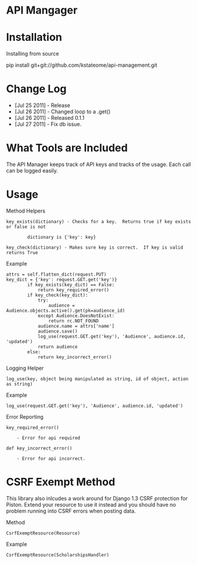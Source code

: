 API Mangager
====================


Installation
============
Installing from source

pip install git+git://github.com/kstateome/api-management.git

Change Log
==========

* [Jul 25 2011] - Release
* [Jul 26 2011] - Changed loop to a .get()
* [Jul 26 2011] - Released 0.1.1
* [Jul 27 2011] - Fix db issue.


What Tools are Included
=======================

The API Manager keeps track of API keys and tracks of the usage.  Each call can be logged easily.



Usage
=====

Method Helpers

	key_exists(dictionary) - Checks for a key.  Returns true if key exists or false is not
	
			dictionary is {'key': key}
	
	key_check(dictionary) - Makes sure key is correct.  If key is valid returns True
		
Example


	attrs = self.flatten_dict(request.PUT)
	key_dict = {'key': request.GET.get('key')}
	        if key_exists(key_dict) == False:
	            return key_required_error()
	        if key_check(key_dict):
	            try:
	                audience = Audience.objects.active().get(pk=audience_id)
	            except Audience.DoesNotExist:
	                return rc.NOT_FOUND
	            audience.name = attrs['name']
	            audience.save()
	            log_use(request.GET.get('key'), 'Audience', audience.id, 'updated')
	            return audience
	        else:
	            return key_incorrect_error()
	            

Logging Helper

	log_use(key, object being manipulated as string, id of object, action as string)
	
	
Example

	log_use(request.GET.get('key'), 'Audience', audience.id, 'updated')
	
	
Error Reporting

	key_required_error()
	    
	    - Error for api required
	
	def key_incorrect_error()
	    
	    - Error for api incorrect.
	    
	
CSRF Exempt Method
==================

This library also inlcudes a work around for Django 1.3 CSRF protection for Piston.  Extend your resource to use it instead and you should have no problem running into CSRF errors when posting data.


Method

	CsrfExemptResource(Resource)
	
Example

	CsrfExemptResource(ScholarshipsHandler)